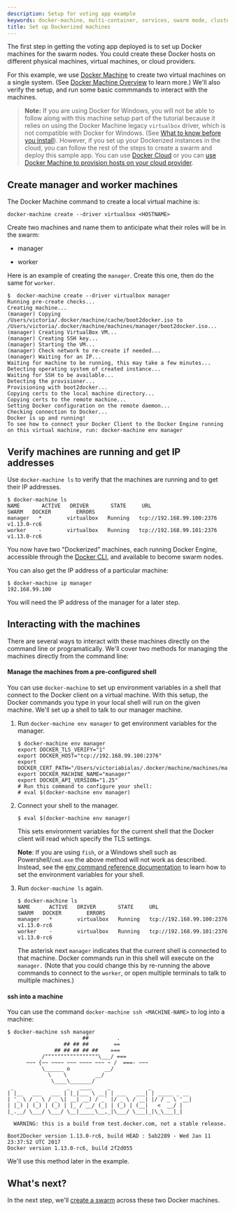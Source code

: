 ```yaml
---
description: Setup for voting app example
keywords: docker-machine, multi-container, services, swarm mode, cluster, voting app
title: Set up Dockerized machines
---
```


The first step in getting the voting app deployed is to set up Docker machines
for the swarm nodes. You could create these Docker hosts on different physical
machines, virtual machines, or cloud providers.

For this example, we use [Docker Machine](/machine/get-started.md) to create two
virtual machines on a single system. (See [Docker Machine
Overview](/machine/overview.md) to learn more.) We'll also verify the setup, and
run some basic commmands to interact with the machines.

>**Note:** If you are using Docker for Windows, you will not be able to
follow along with this machine setup part of the tutorial because it relies on
using the Docker Machine legacy `virtualbox` driver, which is not compatible
with Docker for Windows.  (See [What to know before you
install](/docker-for-windows/install.md#what-to-know-before-you-install)).
However, if you set up your Dockerized instances in the cloud, you can follow
the rest of the steps to create a swarm and deploy this sample app. You can use
[Docker Cloud](/docker-cloud/index.md) or you can [use Docker Machine to
provision hosts on your cloud provider](/machine/get-started-cloud.md).

## Create manager and worker machines

The Docker Machine command to create a local virtual machine is:

```
docker-machine create --driver virtualbox <HOSTNAME>
```

Create two machines and name them to anticipate what their roles will be in the swarm:

* manager

* worker

Here is an example of creating the `manager`. Create this one, then do the same for `worker`.

```
$  docker-machine create --driver virtualbox manager
Running pre-create checks...
Creating machine...
(manager) Copying /Users/victoria/.docker/machine/cache/boot2docker.iso to /Users/victoria/.docker/machine/machines/manager/boot2docker.iso...
(manager) Creating VirtualBox VM...
(manager) Creating SSH key...
(manager) Starting the VM...
(manager) Check network to re-create if needed...
(manager) Waiting for an IP...
Waiting for machine to be running, this may take a few minutes...
Detecting operating system of created instance...
Waiting for SSH to be available...
Detecting the provisioner...
Provisioning with boot2docker...
Copying certs to the local machine directory...
Copying certs to the remote machine...
Setting Docker configuration on the remote daemon...
Checking connection to Docker...
Docker is up and running!
To see how to connect your Docker Client to the Docker Engine running on this virtual machine, run: docker-machine env manager
```

## Verify machines are running and get IP addresses

Use `docker-machine ls` to verify that the machines are
running and to get their IP addresses.

```
$ docker-machine ls
NAME       ACTIVE   DRIVER       STATE     URL                         SWARM   DOCKER        ERRORS
manager   *        virtualbox   Running   tcp://192.168.99.100:2376           v1.13.0-rc6
worker    -        virtualbox   Running   tcp://192.168.99.101:2376           v1.13.0-rc6
```

You now have two "Dockerized" machines, each running
Docker Engine, accessible through the
[Docker CLI](/engine/reference/commandline/docker.md), and available
to become swarm nodes.

You can also get the IP address of a particular machine:

```
$ docker-machine ip manager
192.168.99.100
```

You will need the IP address of the manager for a later step.

## Interacting with the machines

There are several ways to interact with these machines directly on the command line or programatically. We'll cover two methods for managing the machines directly from the command line:

#### Manage the machines from a pre-configured shell

You can use `docker-machine` to set up environment variables in a shell that connect to the Docker client on a virtual machine. With this setup, the Docker commands you type in your local shell will run on the given machine. We'll set up a shell to talk to our manager machine.

1.  Run `docker-machine env manager` to get environment variables for the manager.

    ```
    $ docker-machine env manager
    export DOCKER_TLS_VERIFY="1"
    export DOCKER_HOST="tcp://192.168.99.100:2376"
    export DOCKER_CERT_PATH="/Users/victoriabialas/.docker/machine/machines/manager"
    export DOCKER_MACHINE_NAME="manager"
    export DOCKER_API_VERSION="1.25"
    # Run this command to configure your shell:
    # eval $(docker-machine env manager)
    ```

2.  Connect your shell to the manager.
    ```
    $ eval $(docker-machine env manager)
    ```

    This sets environment variables for the current shell that the Docker client will read which specify the TLS settings.

    **Note**: If you are using `fish`, or a Windows shell such as
    Powershell/`cmd.exe` the above method will not work as described.
    Instead, see the [env command reference documentation](/machine/reference/env.md) to learn how to set the environment variables for your shell.

3.  Run `docker-machine ls` again.

    ```
    $ docker-machine ls
    NAME      ACTIVE   DRIVER       STATE     URL                         SWARM   DOCKER        ERRORS
    manager   *        virtualbox   Running   tcp://192.168.99.100:2376           v1.13.0-rc6   
    worker    -        virtualbox   Running   tcp://192.168.99.101:2376           v1.13.0-rc6   
    ```

    The asterisk next `manager` indicates that the current shell is connected to that machine. Docker commands run in this shell will execute on the `manager.` (Note that you could change this by re-running the above commands to connect to the `worker`, or open multiple terminals to talk to multiple machines.)

#### ssh into a machine

You can use the command `docker-machine ssh <MACHINE-NAME>` to log into a machine:

```
$ docker-machine ssh manager
                        ##         .
                  ## ## ##        ==
               ## ## ## ## ##    ===
           /"""""""""""""""""\___/ ===
      ~~~ {~~ ~~~~ ~~~ ~~~~ ~~~ ~ /  ===- ~~~
           \______ o           __/
             \    \         __/
              \____\_______/
 _                 _   ____     _            _
| |__   ___   ___ | |_|___ \ __| | ___   ___| | _____ _ __
| '_ \ / _ \ / _ \| __| __) / _` |/ _ \ / __| |/ / _ \ '__|
| |_) | (_) | (_) | |_ / __/ (_| | (_) | (__|   <  __/ |
|_.__/ \___/ \___/ \__|_____\__,_|\___/ \___|_|\_\___|_|

  WARNING: this is a build from test.docker.com, not a stable release.

Boot2Docker version 1.13.0-rc6, build HEAD : 5ab2289 - Wed Jan 11 23:37:52 UTC 2017
Docker version 1.13.0-rc6, build 2f2d055
```

We'll use this method later in the example.

## What's next?

In the next step, we'll [create a swarm](create-swarm.md) across these two Docker machines.
